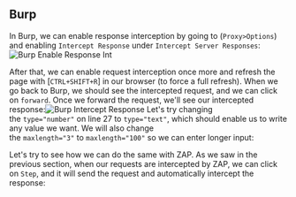 ## Burp

In Burp, we can enable response interception by going to (`Proxy>Options`) and enabling `Intercept Response` under `Intercept Server Responses`:
![Burp Enable Response Int](https://academy.hackthebox.com/storage/modules/110/response_interception_enable.jpg)

After that, we can enable request interception once more and refresh the page with [`CTRL+SHIFT+R`] in our browser (to force a full refresh). When we go back to Burp, we should see the intercepted request, and we can click on `forward`. Once we forward the request, we'll see our intercepted response:![Burp Intercept Response](https://academy.hackthebox.com/storage/modules/110/response_intercept_response_1_1.jpg)
Let's try changing the `type="number"` on line 27 to `type="text"`, which should enable us to write any value we want. We will also change the `maxlength="3"` to `maxlength="100"` so we can enter longer input:

Let's try to see how we can do the same with ZAP. As we saw in the previous section, when our requests are intercepted by ZAP, we can click on `Step`, and it will send the request and automatically intercept the response: